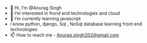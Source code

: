 - 👋 Hi, I’m @Anurag Singh
- 👀 I’m interested in frond end technologies and cloud
- 🌱 I’m currently learning javascript 
-    I know python, django, Sql , NoSql database learning front end technologies 
- 📫 How to reach me - Anurag.singh202@gmail.com 

<!---
AnuragS202/AnuragS202 is a ✨ special ✨ repository because its `README.md` (this file) appears on your GitHub profile.
You can click the Preview link to take a look at your changes.
--->
